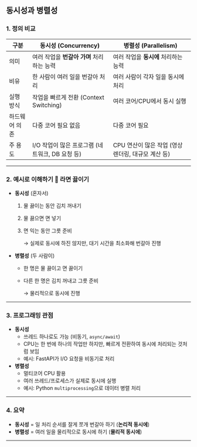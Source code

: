 ## 동시성과 병렬성

### 1. 정의 비교

| 구분 | 동시성 (Concurrency) | 병렬성 (Parallelism) |
| --- | --- | --- |
| 의미 | 여러 작업을 **번갈아 가며** 처리하는 능력 | 여러 작업을 **동시에** 처리하는 능력 |
| 비유 | 한 사람이 여러 일을 번갈아 처리 | 여러 사람이 각자 일을 동시에 처리 |
| 실행 방식 | 작업을 빠르게 전환 (Context Switching) | 여러 코어/CPU에서 동시 실행 |
| 하드웨어 의존 | 다중 코어 필요 없음 | 다중 코어 필요 |
| 주 용도 | I/O 작업이 많은 프로그램 (네트워크, DB 요청 등) | CPU 연산이 많은 작업 (영상 렌더링, 대규모 계산 등) |

---

### 2. 예시로 이해하기 🍜 라면 끓이기

- **동시성** (혼자서)
    1. 물 끓이는 동안 김치 꺼내기
    2. 물 끓으면 면 넣기
    3. 면 익는 동안 그릇 준비
        
        → 실제로 동시에 하진 않지만, 대기 시간을 최소화해 번갈아 진행
        
- **병렬성** (두 사람이)
    - 한 명은 물 끓이고 면 끓이기
    - 다른 한 명은 김치 꺼내고 그릇 준비
        
        → 물리적으로 동시에 진행
        

---

### 3. 프로그래밍 관점

- **동시성**
    - 쓰레드 하나로도 가능 (비동기, `async/await`)
    - CPU는 한 번에 하나의 작업만 하지만, 빠르게 전환하여 동시에 처리되는 것처럼 보임
    - 예시: FastAPI가 I/O 요청을 비동기로 처리
- **병렬성**
    - 멀티코어 CPU 활용
    - 여러 쓰레드/프로세스가 실제로 동시에 실행
    - 예시: Python `multiprocessing`으로 데이터 병렬 처리

---

### 4. 요약

- **동시성** = 일 처리 순서를 잘게 쪼개 번갈아 하기 (**논리적 동시에**)
- **병렬성** = 여러 일을 물리적으로 동시에 하기 (**물리적 동시에**)

---
